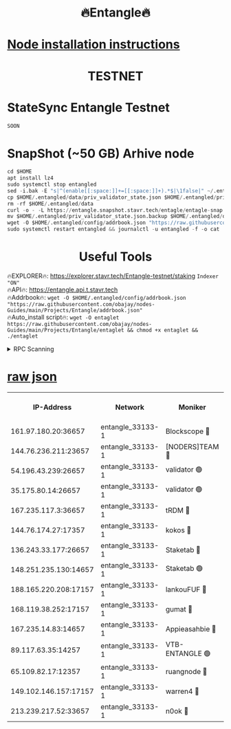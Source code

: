 <h1 align="center"> 🔥Entangle🔥</h1>

[Node installation instructions](https://github.com/obajay/nodes-Guides/tree/main/Projects/Entangle)
=

<h1 align="center"> TESTNET</h1>

# StateSync Entangle Testnet
```python
SOON
```
# SnapShot (~50 GB) Arhive node
```python
cd $HOME
apt install lz4
sudo systemctl stop entangled
sed -i.bak -E "s|^(enable[[:space:]]+=[[:space:]]+).*$|\1false|" ~/.entangled/config/config.toml
cp $HOME/.entangled/data/priv_validator_state.json $HOME/.entangled/priv_validator_state.json.backup
rm -rf $HOME/.entangled/data
curl -o - -L https://entangle.snapshot.stavr.tech/entagle/entagle-snap.tar.lz4 | lz4 -c -d - | tar -x -C $HOME/.entangled --strip-components 2
mv $HOME/.entangled/priv_validator_state.json.backup $HOME/.entangled/data/priv_validator_state.json
wget -O $HOME/.entangled/config/addrbook.json "https://raw.githubusercontent.com/obajay/nodes-Guides/main/Projects/Entangle/addrbook.json"
sudo systemctl restart entangled && journalctl -u entangled -f -o cat
```
 <h1 align="center"> Useful Tools</h1>
 
🔥EXPLORER🔥: https://explorer.stavr.tech/Entangle-testnet/staking        `Indexer "ON"` \
🔥API🔥:      https://entangle.api.t.stavr.tech \
🔥Addrbook🔥: ```wget -O $HOME/.entangled/config/addrbook.json "https://raw.githubusercontent.com/obajay/nodes-Guides/main/Projects/Entangle/addrbook.json"``` \
🔥Auto_install script🔥:  `wget -O entaglet https://raw.githubusercontent.com/obajay/nodes-Guides/main/Projects/Entangle/entaglet && chmod +x entaglet && ./entaglet`


<details>
<summary>RPC Scanning</summary>

<h2 align="center"> We scan nodes in real time every 4 hours. And we provide the final result of RPC endpoints.
We cannot influence the operation of these nodes in any way. </h2>


```python
If Voting Power is higher than 0 --> then the Node is a validator of the network and may be subject to attack and be a potential threat to the chain.
```
```python
We marked such validators with a red symbol
```

</details>

[raw json](https://rpc-check.entangt.stavr.tech/entangt/rpc-entangt-result.json)
=


<table><tr><th>IP-Address</th><th>Network</th><th>Moniker</th><th>Latest Block Height</th><th>Earliest Block Height</th><th>Catching Up</th><th>Tx Index</th><th>Voting Power</th><th>Scan Time</th></tr><tr><td>161.97.180.20:36657</td><td>entangle_33133-1</td><td>Blockscope 🔴</td><td>1582592</td><td>1</td><td>False</td><td>off</td><td>259586473635098</td><td>2024-01-09T06:27:46.102650239UTC</td></tr><tr><td>144.76.236.211:23657</td><td>entangle_33133-1</td><td>[NODERS]TEAM 🔴</td><td>1582594</td><td>1</td><td>False</td><td>off</td><td>47049700500000000</td><td>2024-01-09T06:27:58.809998466UTC</td></tr><tr><td>54.196.43.239:26657</td><td>entangle_33133-1</td><td>validator 🟢</td><td>1582595</td><td>1</td><td>False</td><td>on</td><td>0</td><td>2024-01-09T06:28:07.127418811UTC</td></tr><tr><td>35.175.80.14:26657</td><td>entangle_33133-1</td><td>validator 🟢</td><td>1582596</td><td>1</td><td>False</td><td>on</td><td>0</td><td>2024-01-09T06:28:08.127696025UTC</td></tr><tr><td>167.235.117.3:36657</td><td>entangle_33133-1</td><td>tRDM 🔴</td><td>1582596</td><td>1</td><td>False</td><td>on</td><td>156936948832723</td><td>2024-01-09T06:28:08.399396052UTC</td></tr><tr><td>144.76.174.27:17357</td><td>entangle_33133-1</td><td>kokos 🔴</td><td>1582594</td><td>145001</td><td>False</td><td>on</td><td>89890100000000</td><td>2024-01-09T06:27:55.437971032UTC</td></tr><tr><td>136.243.33.177:26657</td><td>entangle_33133-1</td><td>Staketab 🔴</td><td>1582595</td><td>660001</td><td>False</td><td>on</td><td>121550140155031</td><td>2024-01-09T06:28:01.093712126UTC</td></tr><tr><td>148.251.235.130:14657</td><td>entangle_33133-1</td><td>Staketab 🟢</td><td>1582592</td><td>660801</td><td>False</td><td>on</td><td>0</td><td>2024-01-09T06:27:43.772321699UTC</td></tr><tr><td>188.165.220.208:17157</td><td>entangle_33133-1</td><td>lankouFUF 🔴</td><td>1582593</td><td>725001</td><td>False</td><td>on</td><td>180899900000002</td><td>2024-01-09T06:27:51.061863519UTC</td></tr><tr><td>168.119.38.252:17157</td><td>entangle_33133-1</td><td>gumat 🔴</td><td>1582593</td><td>962001</td><td>False</td><td>on</td><td>314013548351851</td><td>2024-01-09T06:27:50.767766668UTC</td></tr><tr><td>167.235.14.83:14657</td><td>entangle_33133-1</td><td>Appieasahbie 🔴</td><td>1582596</td><td>1076001</td><td>False</td><td>on</td><td>44568809900999996</td><td>2024-01-09T06:28:07.442821532UTC</td></tr><tr><td>89.117.63.35:14257</td><td>entangle_33133-1</td><td>VTB-ENTANGLE 🟢</td><td>1582594</td><td>1162001</td><td>False</td><td>off</td><td>0</td><td>2024-01-09T06:27:56.030178597UTC</td></tr><tr><td>65.109.82.17:12357</td><td>entangle_33133-1</td><td>ruangnode 🔴</td><td>1582592</td><td>1312001</td><td>False</td><td>off</td><td>284850085360543</td><td>2024-01-09T06:27:46.461555509UTC</td></tr><tr><td>149.102.146.157:17157</td><td>entangle_33133-1</td><td>warren4 🔴</td><td>1582594</td><td>1436001</td><td>False</td><td>on</td><td>414417023854257</td><td>2024-01-09T06:27:58.454198225UTC</td></tr><tr><td>213.239.217.52:33657</td><td>entangle_33133-1</td><td>n0ok 🔴</td><td>1582595</td><td>1482595</td><td>False</td><td>off</td><td>46574292273662988</td><td>2024-01-09T06:28:05.434722225UTC</td></tr></table>
